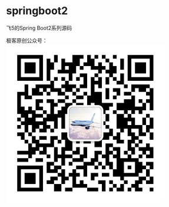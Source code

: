 # springboot2
飞5的Spring Boot2系列源码

极客原创公众号：
<img src="https://raw.githubusercontent.com/cloudskyme/blockchainpic/master/qrcode_for_gh_de2fe10417e7_430%20(1).jpg"></img>
